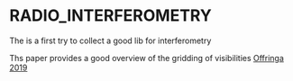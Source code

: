 # RADIO_INTERFEROMETRY


The is a first try to collect a good lib for interferometry

Ths paper provides a good overview of the gridding of visibilities
[Offringa 2019](https://arxiv.org/pdf/1908.11232)
